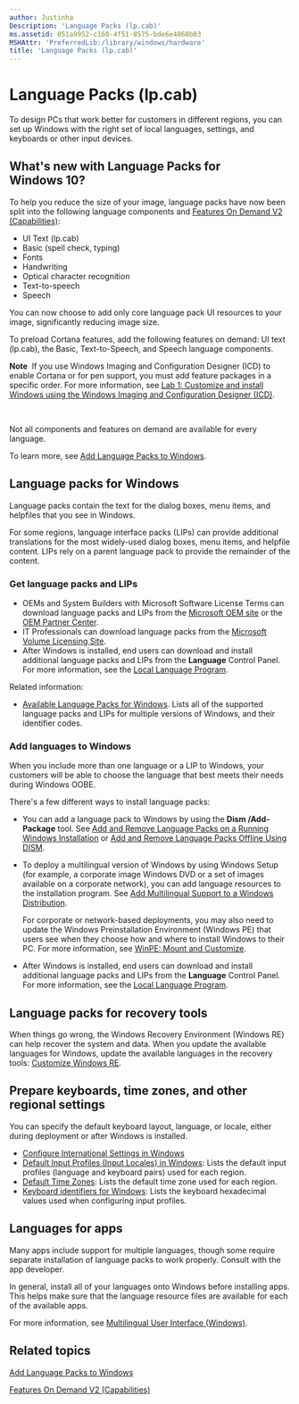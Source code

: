 ```yaml
---
author: Justinha
Description: 'Language Packs (lp.cab)'
ms.assetid: 051a9952-c160-4f51-8575-bde6e4868b03
MSHAttr: 'PreferredLib:/library/windows/hardware'
title: 'Language Packs (lp.cab)'
---
```


# Language Packs (lp.cab)


To design PCs that work better for customers in different regions, you can set up Windows with the right set of local languages, settings, and keyboards or other input devices.

## <span id="What_s_new_with_Language_Packs_for_Windows_10_"></span><span id="what_s_new_with_language_packs_for_windows_10_"></span><span id="WHAT_S_NEW_WITH_LANGUAGE_PACKS_FOR_WINDOWS_10_"></span>What's new with Language Packs for Windows 10?


To help you reduce the size of your image, language packs have now been split into the following language components and [Features On Demand V2 (Capabilities)](features-on-demand-v2--capabilities.md):

-   UI Text (lp.cab)
-   Basic (spell check, typing)
-   Fonts
-   Handwriting
-   Optical character recognition
-   Text-to-speech
-   Speech

You can now choose to add only core language pack UI resources to your image, significantly reducing image size.

To preload Cortana features, add the following features on demand: UI text (lp.cab), the Basic, Text-to-Speech, and Speech language components.

**Note**  If you use Windows Imaging and Configuration Designer (ICD) to enable Cortana or for pen support, you must add feature packages in a specific order. For more information, see [Lab 1: Customize and install Windows using the Windows Imaging and Configuration Designer (ICD)](install-windows-automatically-from-a-usb-drive-sxs.md).

 

Not all components and features on demand are available for every language.

To learn more, see [Add Language Packs to Windows](add-language-packs-to-windows.md).

## <span id="Language_packs_for_Windows"></span><span id="language_packs_for_windows"></span><span id="LANGUAGE_PACKS_FOR_WINDOWS"></span>Language packs for Windows


Language packs contain the text for the dialog boxes, menu items, and helpfiles that you see in Windows.

For some regions, language interface packs (LIPs) can provide additional translations for the most widely-used dialog boxes, menu items, and helpfile content. LIPs rely on a parent language pack to provide the remainder of the content.

### <span id="Get_language_packs_and_LIPs"></span><span id="get_language_packs_and_lips"></span><span id="GET_LANGUAGE_PACKS_AND_LIPS"></span>Get language packs and LIPs

-   OEMs and System Builders with Microsoft Software License Terms can download language packs and LIPs from the [Microsoft OEM site](http://go.microsoft.com/fwlink/?LinkId=131359) or the [OEM Partner Center](http://go.microsoft.com/fwlink/?LinkId=131358).
-   IT Professionals can download language packs from the [Microsoft Volume Licensing Site](http://go.microsoft.com/fwlink/?LinkId=125893).
-   After Windows is installed, end users can download and install additional language packs and LIPs from the **Language** Control Panel. For more information, see the [Local Language Program](http://go.microsoft.com/fwlink/?LinkId=262343).

Related information:

-   [Available Language Packs for Windows](available-language-packs-for-windows.md). Lists all of the supported language packs and LIPs for multiple versions of Windows, and their identifier codes.

### <span id="Add_languages_to_Windows"></span><span id="add_languages_to_windows"></span><span id="ADD_LANGUAGES_TO_WINDOWS"></span>Add languages to Windows

When you include more than one language or a LIP to Windows, your customers will be able to choose the language that best meets their needs during Windows OOBE.

There's a few different ways to install language packs:

-   You can add a language pack to Windows by using the **Dism /Add-Package** tool. See [Add and Remove Language Packs on a Running Windows Installation](add-and-remove-language-packs-on-a-running-windows-installation.md) or [Add and Remove Language Packs Offline Using DISM](add-and-remove-language-packs-offline-using-dism.md).
-   To deploy a multilingual version of Windows by using Windows Setup (for example, a corporate image Windows DVD or a set of images available on a corporate network), you can add language resources to the installation program. See [Add Multilingual Support to a Windows Distribution](add-multilingual-support-to-a-windows-distribution.md).

    For corporate or network-based deployments, you may also need to update the Windows Preinstallation Environment (Windows PE) that users see when they choose how and where to install Windows to their PC. For more information, see [WinPE: Mount and Customize](winpe-mount-and-customize.md).

-   After Windows is installed, end users can download and install additional language packs and LIPs from the **Language** Control Panel. For more information, see the [Local Language Program](http://go.microsoft.com/fwlink/?LinkId=262343).

## <span id="Language_packs_for_recovery_tools"></span><span id="language_packs_for_recovery_tools"></span><span id="LANGUAGE_PACKS_FOR_RECOVERY_TOOLS"></span>Language packs for recovery tools


When things go wrong, the Windows Recovery Environment (Windows RE) can help recover the system and data. When you update the available languages for Windows, update the available languages in the recovery tools: [Customize Windows RE](customize-windows-re.md).

## <span id="Prepare_keyboards__time_zones__and_other_regional_settings_"></span><span id="prepare_keyboards__time_zones__and_other_regional_settings_"></span><span id="PREPARE_KEYBOARDS__TIME_ZONES__AND_OTHER_REGIONAL_SETTINGS_"></span>Prepare keyboards, time zones, and other regional settings


You can specify the default keyboard layout, language, or locale, either during deployment or after Windows is installed.

-   [Configure International Settings in Windows](configure-international-settings-in-windows.md)
-   [Default Input Profiles (Input Locales) in Windows](default-input-locales-for-windows-language-packs.md): Lists the default input profiles (language and keyboard pairs) used for each region.
-   [Default Time Zones](default-time-zones.md): Lists the default time zone used for each region.
-   [Keyboard identifiers for Windows](windows-language-pack-default-values.md): Lists the keyboard hexadecimal values used when configuring input profiles.

## <span id="Languages_for_apps"></span><span id="languages_for_apps"></span><span id="LANGUAGES_FOR_APPS"></span>Languages for apps


Many apps include support for multiple languages, though some require separate installation of language packs to work properly. Consult with the app developer.

In general, install all of your languages onto Windows before installing apps. This helps make sure that the language resource files are available for each of the available apps.

For more information, see [Multilingual User Interface (Windows)](http://go.microsoft.com/fwlink/p/?LinkId=698642).

## <span id="related_topics"></span>Related topics


[Add Language Packs to Windows](add-language-packs-to-windows.md)

[Features On Demand V2 (Capabilities)](features-on-demand-v2--capabilities.md)

 

 







